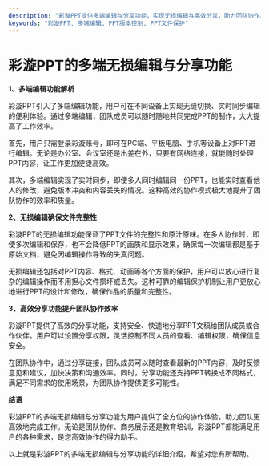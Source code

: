 ```yaml
---
description: "彩漩PPT提供多端编辑与分享功能，实现无损编辑与高效分享，助力团队协作。"
keywords: "彩漩PPT, 多端编辑, PPT版本控制, PPT文件保护"
---
```

# 彩漩PPT的多端无损编辑与分享功能

**1、多端编辑功能解析**

彩漩PPT引入了多端编辑功能，用户可在不同设备上实现无缝切换、实时同步编辑的便利体验。通过多端编辑，团队成员可以随时随地共同完成PPT的制作，大大提高了工作效率。

首先，用户只需登录彩漩账号，即可在PC端、平板电脑、手机等设备上对PPT进行编辑。无论是办公室、会议室还是出差在外，只要有网络连接，就能随时处理PPT内容，让工作更加便捷高效。

其次，多端编辑实现了实时同步，即使多人同时编辑同一份PPT，也能实时查看他人的修改，避免版本冲突和内容丢失的情况。这种高效的协作模式极大地提升了团队协作的效率和质量。

**2、无损编辑确保文件完整性**

彩漩PPT的无损编辑功能保证了PPT文件的完整性和原汁原味。在多人协作时，即使多次编辑和保存，也不会降低PPT的画质和显示效果，确保每一次编辑都是基于原始文档，避免因编辑操作导致的失真问题。

无损编辑还包括对PPT内容、格式、动画等各个方面的保护，用户可以放心进行复杂的编辑操作而不用担心文件损坏或丢失。这种可靠的编辑保护机制让用户更放心地进行PPT的设计和修改，确保作品的质量和完整性。

**3、高效分享功能提升团队协作效率**

彩漩PPT提供了高效的分享功能，支持安全、快速地分享PPT文稿给团队成员或合作伙伴。用户可以设置分享权限，灵活控制不同人员的查看、编辑权限，确保信息安全。

在团队协作中，通过分享链接，团队成员可以随时查看最新的PPT内容，及时反馈意见和建议，加快决策和沟通效率。同时，分享功能还支持PPT转换成不同格式，满足不同需求的使用场景，为团队协作提供更多可能性。

**结语**

彩漩PPT的多端无损编辑与分享功能为用户提供了全方位的协作体验，助力团队更高效地完成工作。无论是团队协作、商务展示还是教育培训，彩漩PPT都能满足用户的各种需求，是您高效协作的得力助手。

以上就是彩漩PPT的多端无损编辑与分享功能的详细介绍，希望对您有所帮助。


